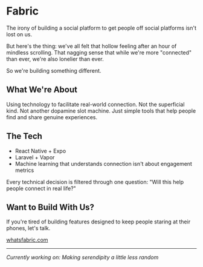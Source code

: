 # Fabric

The irony of building a social platform to get people off social platforms isn't lost on us.

But here's the thing: we've all felt that hollow feeling after an hour of mindless scrolling. That nagging sense that while we're more "connected" than ever, we're also lonelier than ever. 

So we're building something different.

## What We're About

Using technology to facilitate real-world connection. Not the superficial kind. Not another dopamine slot machine. Just simple tools that help people find and share genuine experiences.

## The Tech

- React Native + Expo
- Laravel + Vapor
- Machine learning that understands connection isn't about engagement metrics

Every technical decision is filtered through one question: "Will this help people connect in real life?"

## Want to Build With Us?

If you're tired of building features designed to keep people staring at their phones, let's talk.

[whatsfabric.com](https://whatsfabric.com)

---

*Currently working on: Making serendipity a little less random*
